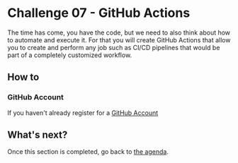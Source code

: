 # Challenge 07 - GitHub Actions

The time has come, you have the code, but we need to also think about how to automate and execute it. For that you will create GitHub Actions that allow you to create and perform any job such as CI/CD pipelines that would be part of a completely customized workflow.

## How to

### GitHub Account

If you haven't already register for a [GitHub Account](https://github.com/join)

## What's next?

Once this section is completed, go back to [the agenda](../../README.md).

